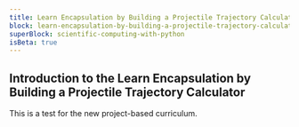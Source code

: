```yaml
---
title: Learn Encapsulation by Building a Projectile Trajectory Calculator
block: learn-encapsulation-by-building-a-projectile-trajectory-calculator
superBlock: scientific-computing-with-python
isBeta: true
---
```


## Introduction to the Learn Encapsulation by Building a Projectile Trajectory Calculator

This is a test for the new project-based curriculum.
